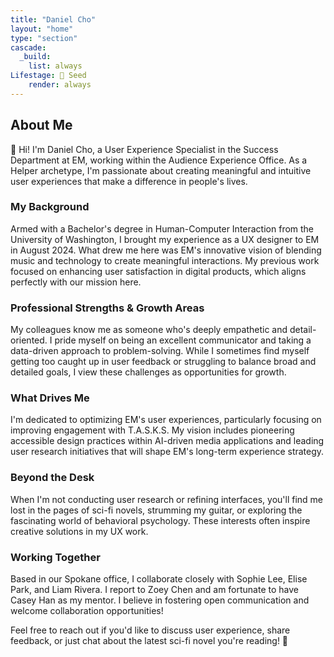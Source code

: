 ```yaml
---
title: "Daniel Cho"
layout: "home"
type: "section"
cascade:
  _build:
    list: always
Lifestage: 🌱 Seed
    render: always
---
```

## About Me

👋 Hi! I'm Daniel Cho, a User Experience Specialist in the Success Department at EM, working within the Audience Experience Office. As a Helper archetype, I'm passionate about creating meaningful and intuitive user experiences that make a difference in people's lives.

### My Background

Armed with a Bachelor's degree in Human-Computer Interaction from the University of Washington, I brought my experience as a UX designer to EM in August 2024. What drew me here was EM's innovative vision of blending music and technology to create meaningful interactions. My previous work focused on enhancing user satisfaction in digital products, which aligns perfectly with our mission here.

### Professional Strengths & Growth Areas

My colleagues know me as someone who's deeply empathetic and detail-oriented. I pride myself on being an excellent communicator and taking a data-driven approach to problem-solving. While I sometimes find myself getting too caught up in user feedback or struggling to balance broad and detailed goals, I view these challenges as opportunities for growth.

### What Drives Me

I'm dedicated to optimizing EM's user experiences, particularly focusing on improving engagement with T.A.S.K.S. My vision includes pioneering accessible design practices within AI-driven media applications and leading user research initiatives that will shape EM's long-term experience strategy.

### Beyond the Desk

When I'm not conducting user research or refining interfaces, you'll find me lost in the pages of sci-fi novels, strumming my guitar, or exploring the fascinating world of behavioral psychology. These interests often inspire creative solutions in my UX work.

### Working Together

Based in our Spokane office, I collaborate closely with Sophie Lee, Elise Park, and Liam Rivera. I report to Zoey Chen and am fortunate to have Casey Han as my mentor. I believe in fostering open communication and welcome collaboration opportunities!

Feel free to reach out if you'd like to discuss user experience, share feedback, or just chat about the latest sci-fi novel you're reading! 🚀